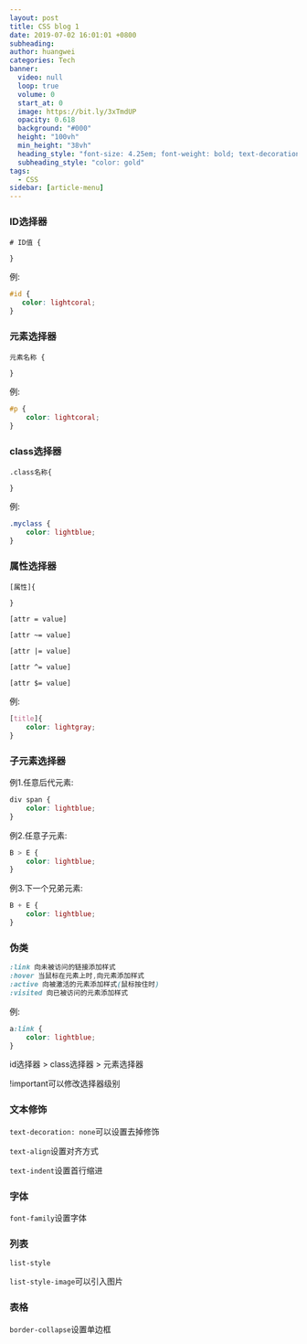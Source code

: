 ```yaml
---
layout: post
title: CSS blog 1
date: 2019-07-02 16:01:01 +0800
subheading: 
author: huangwei
categories: Tech
banner:
  video: null
  loop: true
  volume: 0
  start_at: 0
  image: https://bit.ly/3xTmdUP
  opacity: 0.618
  background: "#000"
  height: "100vh"
  min_height: "38vh"
  heading_style: "font-size: 4.25em; font-weight: bold; text-decoration: underline"
  subheading_style: "color: gold"
tags: 
  - CSS
sidebar: [article-menu]
---
```


### ID选择器

```text
# ID值 {

}
```

例:

```css
#id {
   color: lightcoral;
}
```

### 元素选择器

```text
元素名称 {

}
```

例:

```css
#p {
    color: lightcoral;
}
```

### class选择器

```text
.class名称{

}
```

例:

```css
.myclass {
    color: lightblue;
}
```

### 属性选择器

```text
[属性]{

}
```

`[attr = value]`

`[attr ~= value]`

`[attr |= value]`

`[attr ^= value]`

`[attr $= value]`

例:

```css
[title]{
    color: lightgray;
}
```

### 子元素选择器

例1.任意后代元素:

```css
div span {
    color: lightblue;
}
```

例2.任意子元素:

```css
B > E {
    color: lightblue;
}
```

例3.下一个兄弟元素:

```css
B + E {
    color: lightblue;
}
```

### 伪类

```css
:link 向未被访问的链接添加样式
:hover 当鼠标在元素上时,向元素添加样式
:active 向被激活的元素添加样式(鼠标按住时)
:visited 向已被访问的元素添加样式
```

例:

```css
a:link {
    color: lightblue;
}
```

id选择器 > class选择器 > 元素选择器

!important可以修改选择器级别

### 文本修饰

`text-decoration: none`可以设置去掉修饰

`text-align`设置对齐方式

`text-indent`设置首行缩进

### 字体

`font-family`设置字体

### 列表

`list-style`

`list-style-image`可以引入图片

### 表格

`border-collapse`设置单边框

